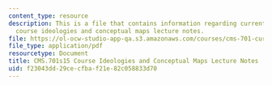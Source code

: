 ```yaml
---
content_type: resource
description: This is a file that contains information regarding current debates in
  course ideologies and conceptual maps lecture notes.
file: https://ol-ocw-studio-app-qa.s3.amazonaws.com/courses/cms-701-current-debates-in-media-spring-2015/f23043dd29cecfbaf21e82c058833d70_MITCMS_701S15_Ideologies.pdf
file_type: application/pdf
resourcetype: Document
title: CMS.701s15 Course Ideologies and Conceptual Maps Lecture Notes
uid: f23043dd-29ce-cfba-f21e-82c058833d70
---
```

